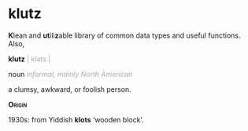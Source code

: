 # klutz

**K**lean and **ut**ili**z**able library of common data types and useful functions. Also,

**klutz** <span style="color:darkgray">| kləts |</span>

noun <span style="color:darkgray">_informal, mainly North American_</span>

a clumsy, awkward, or foolish person.

**<span style="font-variant:small-caps;">Origin</span>**

1930s: from Yiddish **klots** ‘wooden block’.
